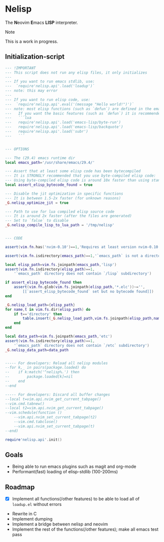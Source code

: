 # Nelisp
The **N**eovim **E**macs **LISP** interpreter.
> [!NOTE]
> This is a work in progress.
## Initialization-script
~~~lua
--- !IMPORTANT
--- This script does not run any elisp files, it only initializes
---
--- If you want to run emacs stdlib, use:
---  `require'nelisp.api'.load('loadup')`
--- note: this may error
---
--- If you want to run elisp code, use:
---  `require'nelisp.api'.eval('(message "Hello world!")')`
--- note: most elisp functions (such as `defun`) are defined in the emacs stdlib
---   If you want the basic features (such as `defun`) it is recommended to load the following:
---   ```lua
---   require'nelisp.api'.load('emacs-lisp/byte-run')
---   require'nelisp.api'.load('emacs-lisp/backquote')
---   require'nelisp.api'.load('subr')
---   ```


--- OPTIONS

--- The (29.4) emacs runtime dir
local emacs_path='/usr/share/emacs/29.4/'

--- Assert that at least some elisp code has been bytecompiled
--- It is STRONGLY recommended that you use byte-compiled elisp code:
--- Using byte-compiled elisp code is around 10x faster than using standard elisp code
local assert_elisp_bytecode_found = true

--- Disable the jit optimization in specific functions
--- It is between 1.5-2x faster (for unknown reasons)
_G.nelisp_optimize_jit = true

--- Path to use for lua compiled elisp source code
--- It is around 2x faster (after the files are generated)
--- Set to `false` to disable
_G.nelisp_compile_lisp_to_lua_path = '/tmp/nelisp'


--- CODE

assert(vim.fn.has('nvim-0.10')==1,'Requires at least version nvim-0.10')

assert(vim.fn.isdirectory(emacs_path)==1,'`emacs_path` is not a directory')

local elisp_path=vim.fs.joinpath(emacs_path,'lisp')
assert(vim.fn.isdirectory(elisp_path)==1,
    '`emacs_path` directory does not contain `/lisp` subdirectory')

if assert_elisp_bytecode_found then
    assert(vim.fn.glob(vim.fs.joinpath(elisp_path,'*.elc'))~='',
        [[`assert_elisp_bytecode_found` set but no bytecode found]])
end

_G.nelisp_load_path={elisp_path}
for name,t in vim.fs.dir(elisp_path) do
    if t=='directory' then
        table.insert(_G.nelisp_load_path,vim.fs.joinpath(elisp_path,name))
    end
end

local data_path=vim.fs.joinpath(emacs_path,'etc')
assert(vim.fn.isdirectory(elisp_path)==1,
    '`emacs_path` directory does not contain `/etc` subdirectory')
_G.nelisp_data_path=data_path


----- For developers: Reload all nelisp modules
--for k,_ in pairs(package.loaded) do
--    if k:match('^nelisp%.') then
--        package.loaded[k]=nil
--    end
--end

----- For developers: Discard all buffer changes
--local t=vim.api.nvim_get_current_tabpage()
--vim.cmd.tabnew()
--local t2=vim.api.nvim_get_current_tabpage()
--vim.schedule(function ()
    --vim.api.nvim_set_current_tabpage(t2)
    --vim.cmd.tabclose()
    --vim.api.nvim_set_current_tabpage(t)
--end)

require'nelisp.api'.init()
~~~

## Goals
+ Being able to run emacs plugins such as magit and org-mode
+ Performant(fast) loading of elisp-stdlib (100-200ms)

## Roadmap
+ [x] Implement all functions(/other features) to be able to load all of `loadup.el` without errors
+ Rewrite in C
+ Implement dumping
+ Implement a bridge between nelisp and neovim
+ Implement the rest of the functions(/other features); make all emacs test pass
